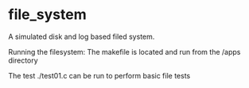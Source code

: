 # file_system
A simulated disk and log based filed system.

Running the filesystem:
The makefile is located and run from the /apps directory

The test ./test01.c can be run to perform basic file tests
